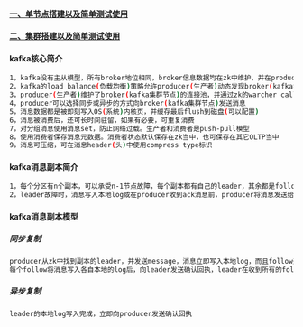 #### [一、单节点搭建以及简单测试使用][1]
#### [二、集群搭建以及简单测试使用][2]
#### kafka核心简介
```bash
1，kafka没有主从模型，所有broker地位相同，broker信息数据均在zk中维护，并在producer(生产者)和consumer(消费者)之间共享
2，kafka的load balance(负载均衡)策略允许producer(生产者)动态发现broker(kafka集群节点)
3，producer(生产者)维护了broker(kafka集群节点)的连接池，并通过zk的warcher call(监听)机制实时更新
4，producer可以选择同步或异步的方式向broker(kafka集群节点)发送消息
5，消息数据都是被即刻写入OS(系统)内核页，并缓存最后flush到磁盘(可以配置)
6，消息被消费后，还可长时间驻留，如果有必要，可重复消费
7，对分组消息使用消息set，防止网络过载。生产者和消费者是push-pull模型
8，使用消费者保存消息元数据。消费者状态默认保存在zk当中，也可保存在其它OLTP当中
9，消息可压缩，可在消息header(头)中使用compress type标识
```
#### kafka消息副本简介
```bash
1，每个分区有n个副本，可以承受n-1节点故障，每个副本都有自己的leader，其余都是follow
2，leader故障时，消息写入本地log或在producer收到ack消息前，producer将消息发送给新的分区新的leader
```
#### kafka消息副本模型
##### 同步复制
```bash
producer从zk中找到副本的leader，并发送message，消息立即写入本地log，而且follow开pull(拉取leader的消息)，
每个follow将消息写入各自本地的log后，向leader发送确认回执，leader在收到所有的follow确认回执和本地副本的写入工作均完成后，再向producer发送确认回执
```
##### 异步复制
```bash
leader的本地log写入完成，立即向producer发送确认回执
```
[1]: https://github.com/firechiang/hadoop-test/tree/master/kafka/docs/setup-single.md
[2]: https://github.com/firechiang/hadoop-test/tree/master/kafka/docs/setup-cluster.md
